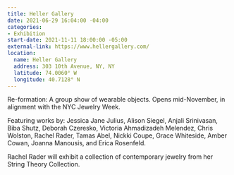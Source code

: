 ```yaml
---
title: Heller Gallery
date: 2021-06-29 16:04:00 -04:00
categories:
- Exhibition
start-date: 2021-11-11 18:00:00 -05:00
external-link: https://www.hellergallery.com/
location:
  name: Heller Gallery
  address: 303 10th Avenue, NY, NY
  latitude: 74.0060° W
  longitude: 40.7128° N
---
```


Re-formation: A group show of wearable objects. 
Opens mid-November, in alignment with the NYC Jewelry Week. 

Featuring works by: Jessica Jane Julius, Alison Siegel, Anjali Srinivasan, Biba Shutz, Deborah Czeresko, Victoria Ahmadizadeh Melendez, Chris Wolston, Rachel Rader, Tamas Abel, Nickki Coupe, Grace Whiteside, Amber Cowan, Joanna Manousis, and Erica Rosenfeld. 

Rachel Rader will exhibit a collection of contemporary jewelry from her String Theory Collection. 
